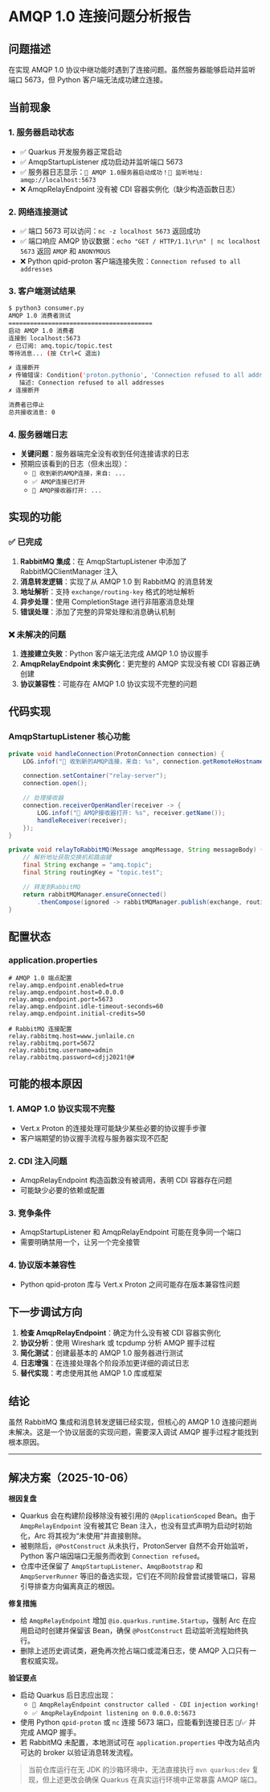 # AMQP 1.0 连接问题分析报告

## 问题描述

在实现 AMQP 1.0 协议中继功能时遇到了连接问题。虽然服务器能够启动并监听端口 5673，但 Python 客户端无法成功建立连接。

## 当前现象

### 1. 服务器启动状态
- ✅ Quarkus 开发服务器正常启动
- ✅ AmqpStartupListener 成功启动并监听端口 5673
- ✅ 服务器日志显示：`🎉 AMQP 1.0服务器启动成功！🔗 监听地址: amqp://localhost:5673`
- ❌ AmqpRelayEndpoint 没有被 CDI 容器实例化（缺少构造函数日志）

### 2. 网络连接测试
- ✅ 端口 5673 可以访问：`nc -z localhost 5673` 返回成功
- ✅ 端口响应 AMQP 协议数据：`echo "GET / HTTP/1.1\r\n" | nc localhost 5673` 返回 `AMQP` 和 `ANONYMOUS`
- ❌ Python qpid-proton 客户端连接失败：`Connection refused to all addresses`

### 3. 客户端测试结果
```bash
$ python3 consumer.py
AMQP 1.0 消费者测试
========================================
启动 AMQP 1.0 消费者
连接到 localhost:5673
✓ 已订阅: amq.topic/topic.test
等待消息... (按 Ctrl+C 退出)

✗ 连接断开
✗ 传输错误: Condition('proton.pythonio', 'Connection refused to all addresses')
   描述: Connection refused to all addresses
✗ 连接断开

消费者已停止
总共接收消息: 0
```

### 4. 服务器端日志
- **关键问题**：服务器端完全没有收到任何连接请求的日志
- 预期应该看到的日志（但未出现）：
  - `🔌 收到新的AMQP连接，来自: ...`
  - `✅ AMQP连接已打开`
  - `📨 AMQP接收器打开: ...`

## 实现的功能

### ✅ 已完成
1. **RabbitMQ 集成**：在 AmqpStartupListener 中添加了 RabbitMQClientManager 注入
2. **消息转发逻辑**：实现了从 AMQP 1.0 到 RabbitMQ 的消息转发
3. **地址解析**：支持 `exchange/routing-key` 格式的地址解析
4. **异步处理**：使用 CompletionStage 进行非阻塞消息处理
5. **错误处理**：添加了完整的异常处理和消息确认机制

### ❌ 未解决的问题
1. **连接建立失败**：Python 客户端无法完成 AMQP 1.0 协议握手
2. **AmqpRelayEndpoint 未实例化**：更完整的 AMQP 实现没有被 CDI 容器正确创建
3. **协议兼容性**：可能存在 AMQP 1.0 协议实现不完整的问题

## 代码实现

### AmqpStartupListener 核心功能
```java
private void handleConnection(ProtonConnection connection) {
    LOG.infof("🔌 收到新的AMQP连接，来自: %s", connection.getRemoteHostname());

    connection.setContainer("relay-server");
    connection.open();

    // 处理接收器
    connection.receiverOpenHandler(receiver -> {
        LOG.infof("📨 AMQP接收器打开: %s", receiver.getName());
        handleReceiver(receiver);
    });
}

private void relayToRabbitMQ(Message amqpMessage, String messageBody) {
    // 解析地址获取交换机和路由键
    final String exchange = "amq.topic";
    final String routingKey = "topic.test";

    // 转发到RabbitMQ
    return rabbitMQManager.ensureConnected()
        .thenCompose(ignored -> rabbitMQManager.publish(exchange, routingKey, buffer));
}
```

## 配置状态

### application.properties
```properties
# AMQP 1.0 端点配置
relay.amqp.endpoint.enabled=true
relay.amqp.endpoint.host=0.0.0.0
relay.amqp.endpoint.port=5673
relay.amqp.endpoint.idle-timeout-seconds=60
relay.amqp.endpoint.initial-credits=50

# RabbitMQ 连接配置
relay.rabbitmq.host=www.junlaile.cn
relay.rabbitmq.port=5672
relay.rabbitmq.username=admin
relay.rabbitmq.password=cdjj2021!@#
```

## 可能的根本原因

### 1. AMQP 1.0 协议实现不完整
- Vert.x Proton 的连接处理可能缺少某些必要的协议握手步骤
- 客户端期望的协议握手流程与服务器实现不匹配

### 2. CDI 注入问题
- AmqpRelayEndpoint 构造函数没有被调用，表明 CDI 容器存在问题
- 可能缺少必要的依赖或配置

### 3. 竞争条件
- AmqpStartupListener 和 AmqpRelayEndpoint 可能在竞争同一个端口
- 需要明确禁用一个，让另一个完全接管

### 4. 协议版本兼容性
- Python qpid-proton 库与 Vert.x Proton 之间可能存在版本兼容性问题

## 下一步调试方向

1. **检查 AmqpRelayEndpoint**：确定为什么没有被 CDI 容器实例化
2. **协议分析**：使用 Wireshark 或 tcpdump 分析 AMQP 握手过程
3. **简化测试**：创建最基本的 AMQP 1.0 服务器进行测试
4. **日志增强**：在连接处理各个阶段添加更详细的调试日志
5. **替代实现**：考虑使用其他 AMQP 1.0 库或框架

## 结论

虽然 RabbitMQ 集成和消息转发逻辑已经实现，但核心的 AMQP 1.0 连接问题尚未解决。这是一个协议层面的实现问题，需要深入调试 AMQP 握手过程才能找到根本原因。

---

## 解决方案（2025-10-06）

**根因复盘**
- Quarkus 会在构建阶段移除没有被引用的 `@ApplicationScoped` Bean。由于 `AmqpRelayEndpoint` 没有被其它 Bean 注入，也没有显式声明为启动时初始化，Arc 将其视为“未使用”并直接剔除。
- 被剔除后，`@PostConstruct` 从未执行，ProtonServer 自然不会开始监听，Python 客户端因端口无服务而收到 `Connection refused`。
- 仓库中还保留了 `AmqpStartupListener`、`AmqpBootstrap` 和 `AmqpServerRunner` 等旧的备选实现，它们在不同阶段曾尝试接管端口，容易引导排查方向偏离真正的根因。

**修复措施**
- 给 `AmqpRelayEndpoint` 增加 `@io.quarkus.runtime.Startup`，强制 Arc 在应用启动时创建并保留该 Bean，确保 `@PostConstruct` 启动监听流程始终执行。
- 删除上述历史调试类，避免再次抢占端口或混淆日志，使 AMQP 入口只有一套权威实现。

**验证要点**
- 启动 Quarkus 后日志应出现：
  - `🔧 AmqpRelayEndpoint constructor called - CDI injection working!`
  - `✅ AmqpRelayEndpoint listening on 0.0.0.0:5673`
- 使用 Python `qpid-proton` 或 `nc` 连接 5673 端口，应能看到连接日志 `🔌`/`✅` 并完成 AMQP 握手。
- 若 RabbitMQ 未配置，本地测试可在 `application.properties` 中改为站点内可达的 broker 以验证消息转发流程。

> 当前仓库运行在无 JDK 的沙箱环境中，无法直接执行 `mvn quarkus:dev` 复现，但上述更改会确保 Quarkus 在真实运行环境中正常暴露 AMQP 端口。
